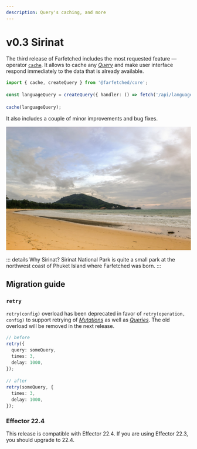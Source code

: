 ```yaml
---
description: Query's caching, and more
---
```


# v0.3 Sirinat

The third release of Farfetched includes the most requested feature — operator [`cache`](/api/operators/cache). It allows to cache any [_Query_](/api/primitives/query) and make user interface respond immediately to the data that is already available.

```ts
import { cache, createQuery } from '@farfetched/core';

const languageQuery = createQuery({ handler: () => fetch('/api/language') });

cache(languageQuery);
```

It also includes a couple of minor improvements and bug fixes.

![Sirinat](./sirinat.jpg)

::: details Why Sirinat?
Sirinat National Park is quite a small park at the northwest coast of Phuket Island where Farfetched was born.
:::

## Migration guide

### `retry`

`retry(config)` overload has been deprecated in favor of `retry(operation, config)` to support retrying of [_Mutations_](/api/primitives/mutation) as well as [_Queries_](/api/primitives/query). The old overload will be removed in the next release.

```ts
// before
retry({
  query: someQuery,
  times: 3,
  delay: 1000,
});

// after
retry(someQuery, {
  times: 3,
  delay: 1000,
});
```

### Effector 22.4

This release is compatible with Effector 22.4. If you are using Effector 22.3, you should upgrade to 22.4.

<!--@include: ./0-3.changelog.md-->
